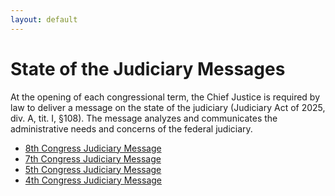```yaml
---
layout: default
---
```


# State of the Judiciary Messages

At the opening of each congressional term, the Chief Justice is required by law to deliver a message on the state of the judiciary (Judiciary Act of 2025, div. A, tit. I, §108). The message analyzes and communicates the administrative needs and concerns of the federal judiciary.

- [8th Congress Judiciary Message](/publicinfo/judiciarymessages/8thcongress-judiciarymessage.pdf)
- [7th Congress Judiciary Message](/publicinfo/judiciarymessages//7thcongress-judiciarymessage.pdf)
- [5th Congress Judiciary Message](/publicinfo/judiciarymessages/5thcongress-judiciarymessage.pdf)
- [4th Congress Judiciary Message](/publicinfo/judiciarymessages/4thcongress-judiciarymessage.pdf)